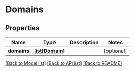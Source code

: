 # Domains

## Properties
Name | Type | Description | Notes
------------ | ------------- | ------------- | -------------
**domains** | [**list[Domain]**](Domain.md) |  | [optional] 

[[Back to Model list]](../README.md#documentation-for-models) [[Back to API list]](../README.md#documentation-for-api-endpoints) [[Back to README]](../README.md)


